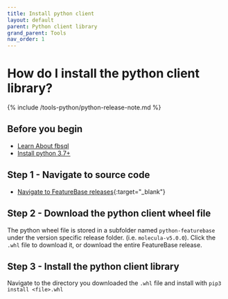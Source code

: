 ```yaml
---
title: Install python client
layout: default
parent: Python client library
grand_parent: Tools
nav_order: 1
---
```

# How do I install the python client library?

{% include /tools-python/python-release-note.md %}

## Before you begin
* [Learn About fbsql](/docs/tools/fbsql/fbsql-home)
* [Install python 3.7+](https://www.python.org/downloads/)

## Step 1 - Navigate to source code

* [Navigate to FeatureBase releases](https://releases.molecula.cloud){:target="_blank"}

## Step 2 - Download the python client wheel file

The python wheel file is stored in a subfolder named `python-featurebase`  under the version specific release folder. (i.e. `molecula-v5.0.0`). Click the `.whl` file to download it, or download the entire FeatureBase release.

## Step 3 - Install the python client library

Navigate to the directory you downloaded the `.whl` file and install with `pip3 install <file>.whl` 